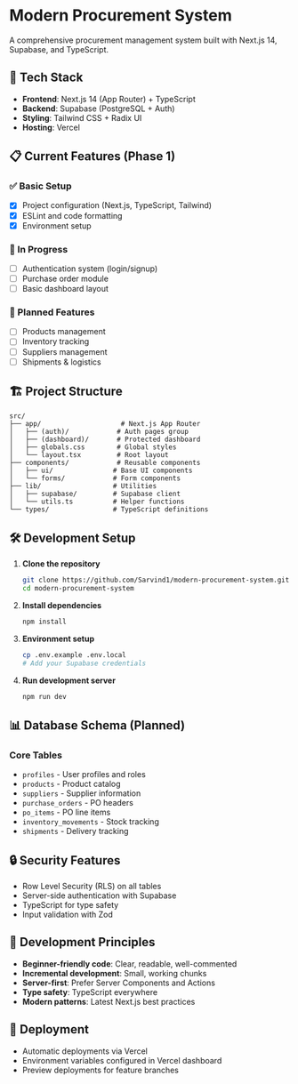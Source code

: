 # Modern Procurement System

A comprehensive procurement management system built with Next.js 14, Supabase, and TypeScript.

## 🚀 Tech Stack

- **Frontend**: Next.js 14 (App Router) + TypeScript
- **Backend**: Supabase (PostgreSQL + Auth)
- **Styling**: Tailwind CSS + Radix UI
- **Hosting**: Vercel

## 📋 Current Features (Phase 1)

### ✅ Basic Setup
- [x] Project configuration (Next.js, TypeScript, Tailwind)
- [x] ESLint and code formatting
- [x] Environment setup

### 🔄 In Progress
- [ ] Authentication system (login/signup)
- [ ] Purchase order module
- [ ] Basic dashboard layout

### 📌 Planned Features
- [ ] Products management
- [ ] Inventory tracking
- [ ] Suppliers management
- [ ] Shipments & logistics

## 🏗️ Project Structure

```
src/
├── app/                    # Next.js App Router
│   ├── (auth)/            # Auth pages group
│   ├── (dashboard)/       # Protected dashboard
│   ├── globals.css        # Global styles
│   └── layout.tsx         # Root layout
├── components/            # Reusable components
│   ├── ui/               # Base UI components
│   └── forms/            # Form components
├── lib/                  # Utilities
│   ├── supabase/         # Supabase client
│   └── utils.ts          # Helper functions
└── types/                # TypeScript definitions
```

## 🛠️ Development Setup

1. **Clone the repository**
   ```bash
   git clone https://github.com/Sarvind1/modern-procurement-system.git
   cd modern-procurement-system
   ```

2. **Install dependencies**
   ```bash
   npm install
   ```

3. **Environment setup**
   ```bash
   cp .env.example .env.local
   # Add your Supabase credentials
   ```

4. **Run development server**
   ```bash
   npm run dev
   ```

## 📊 Database Schema (Planned)

### Core Tables
- `profiles` - User profiles and roles
- `products` - Product catalog
- `suppliers` - Supplier information
- `purchase_orders` - PO headers
- `po_items` - PO line items
- `inventory_movements` - Stock tracking
- `shipments` - Delivery tracking

## 🔒 Security Features

- Row Level Security (RLS) on all tables
- Server-side authentication with Supabase
- TypeScript for type safety
- Input validation with Zod

## 📝 Development Principles

- **Beginner-friendly code**: Clear, readable, well-commented
- **Incremental development**: Small, working chunks
- **Server-first**: Prefer Server Components and Actions
- **Type safety**: TypeScript everywhere
- **Modern patterns**: Latest Next.js best practices

## 🚀 Deployment

- Automatic deployments via Vercel
- Environment variables configured in Vercel dashboard
- Preview deployments for feature branches
